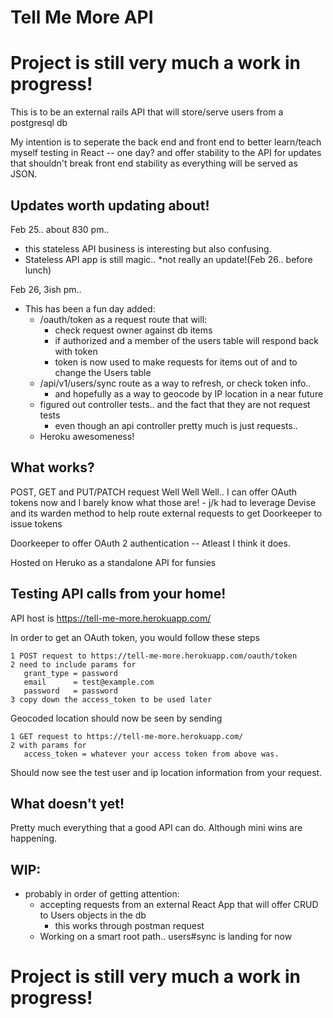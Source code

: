 # Tell Me More API

# Project is still very much a work in progress!

This is to be an external rails API that will store/serve users from a postgresql db

My intention is to seperate the back end and front end to better learn/teach myself testing in React -- one day?
and offer stability to the API for updates that shouldn't break front end stability as everything will
be served as JSON.

## Updates worth updating about!

Feb 25.. about 830 pm.. 
  - this stateless API business is interesting but also confusing.
  - Stateless API app is still magic.. *not really an update!(Feb 26.. before lunch)

Feb 26, 3ish pm..
  - This has been a fun day added:
    - /oauth/token as a request route that will:
      - check request owner against db items
      - if authorized and a member of the users table will respond back with token
      - token is now used to make requests for items out of and to change the Users table
    - /api/v1/users/sync route as a way to refresh, or check token info..
      - and hopefully as a way to geocode by IP location in a near future
    - figured out controller tests.. and the fact that they are not request tests
      -  even though an api controller pretty much is just requests..
    - Heroku awesomeness!

## What works?
  POST, GET and PUT/PATCH request
  Well Well Well.. I can offer OAuth tokens now and I barely know what those are!
    - j/k had to leverage Devise and its warden method to help route external requests
    to get Doorkeeper to issue tokens

  Doorkeeper to offer OAuth 2 authentication -- Atleast I think it does.

  Hosted on Heruko as a standalone API for funsies

## Testing API calls from your home!

  API host is https://tell-me-more.herokuapp.com/

  In order to get an OAuth token, you would follow these steps

    1 POST request to https://tell-me-more.herokuapp.com/oauth/token
    2 need to include params for
       grant_type = password
       email      = test@example.com
       password   = password
    3 copy down the access_token to be used later

  Geocoded location should now be seen by sending

    1 GET request to https://tell-me-more.herokuapp.com/
    2 with params for
       access_token = whatever your access token from above was.

  Should now see the test user and ip location information from your request.

## What doesn't yet!
  Pretty much everything that a good API can do. Although mini wins are happening.

## WIP:
  - probably in order of getting attention:
    - accepting requests from an external React App that will offer CRUD to Users objects in the db
      - this works through postman request
    - Working on a smart root path.. users#sync is landing for now
    
  
# Project is still very much a work in progress!